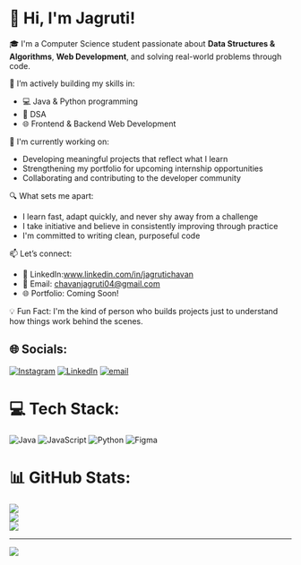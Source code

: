 # 👋 Hi, I'm Jagruti!

🎓 I'm a Computer Science student passionate about **Data Structures & Algorithms**, **Web Development**, and solving real-world problems through code.

🚀 I’m actively building my skills in:
- 💻 Java & Python programming
- 🧠 DSA
- 🌐 Frontend & Backend Web Development

💼 I'm currently working on:
- Developing meaningful projects that reflect what I learn
- Strengthening my portfolio for upcoming internship opportunities
- Collaborating and contributing to the developer community

🔍 What sets me apart:
- I learn fast, adapt quickly, and never shy away from a challenge
- I take initiative and believe in consistently improving through practice
- I'm committed to writing clean, purposeful code

📫 Let’s connect:
- 📎 LinkedIn:www.linkedin.com/in/jagrutichavan
- 📧 Email: chavanjagruti04@gmail.com
- 🌐 Portfolio: Coming Soon!

💡 Fun Fact: I'm the kind of person who builds projects just to understand how things work behind the scenes.



## 🌐 Socials:
[![Instagram](https://img.shields.io/badge/Instagram-%23E4405F.svg?logo=Instagram&logoColor=white)](https://instagram.com/golden_grace31) [![LinkedIn](https://img.shields.io/badge/LinkedIn-%230077B5.svg?logo=linkedin&logoColor=white)](https://linkedin.com/in/www.linkedin.com/in/jagrutichavan) [![email](https://img.shields.io/badge/Email-D14836?logo=gmail&logoColor=white)](mailto:chavanjagruti04@gmail.com) 

# 💻 Tech Stack:
![Java](https://img.shields.io/badge/java-%23ED8B00.svg?style=for-the-badge&logo=openjdk&logoColor=white) ![JavaScript](https://img.shields.io/badge/javascript-%23323330.svg?style=for-the-badge&logo=javascript&logoColor=%23F7DF1E) ![Python](https://img.shields.io/badge/python-3670A0?style=for-the-badge&logo=python&logoColor=ffdd54) ![Figma](https://img.shields.io/badge/figma-%23F24E1E.svg?style=for-the-badge&logo=figma&logoColor=white)
# 📊 GitHub Stats:
![](https://github-readme-stats.vercel.app/api?username=Jaggu04&theme=github_dark&hide_border=false&include_all_commits=false&count_private=false)<br/>
![](https://nirzak-streak-stats.vercel.app/?user=Jaggu04&theme=github_dark&hide_border=false)<br/>
![](https://github-readme-stats.vercel.app/api/top-langs/?username=Jaggu04&theme=github_dark&hide_border=false&include_all_commits=false&count_private=false&layout=compact)

---
[![](https://visitcount.itsvg.in/api?id=Jaggu04&icon=0&color=0)](https://visitcount.itsvg.in)

<!-- Proudly created with GPRM ( https://gprm.itsvg.in ) -->
